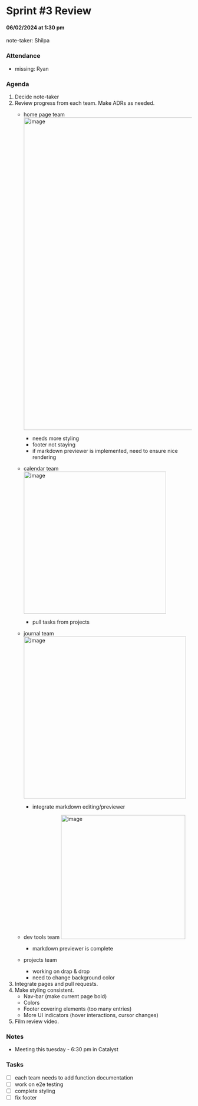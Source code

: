 # Sprint #3 Review
#### 06/02/2024 at 1:30 pm 
note-taker: Shilpa
### Attendance
- missing: Ryan

### Agenda
1. Decide note-taker
2. Review progress from each team. Make ADRs as needed.
   - home page team
     <img width="849" alt="image" src="https://github.com/cse110-sp24-group11/cse110-sp24-group11/assets/103155665/7d3ec6d2-ffd4-4371-93a5-a597c715665b">

     - needs more styling
     - footer not staying
     - if markdown previewer is implemented, need to ensure nice rendering
   - calendar team
     <img width="386" alt="image" src="https://github.com/cse110-sp24-group11/cse110-sp24-group11/assets/103155665/528f38f1-ce4e-4650-b5ab-7dbe56008fe3">

     - pull tasks from projects
   - journal team
     <img width="440" alt="image" src="https://github.com/cse110-sp24-group11/cse110-sp24-group11/assets/103155665/d0882095-b915-4b6b-bf36-0979216a61b8">

     - integrate markdown editing/previewer
   - dev tools team
     <img width="337" alt="image" src="https://github.com/cse110-sp24-group11/cse110-sp24-group11/assets/103155665/b5a6360a-43a1-4e55-b308-1ae451383703">

     - markdown previewer is complete
   - projects team
     - working on drap & drop
     - need to change background color
3. Integrate pages and pull requests.
4. Make styling consistent.
   - Nav-bar (make current page bold)
   - Colors
   - Footer covering elements (too many entries)
   - More UI indicators (hover interactions, cursor changes)
5. Film review video.

### Notes
- Meeting this tuesday - 6:30 pm in Catalyst

### Tasks
- [ ] each team needs to add function documentation
- [ ] work on e2e testing
- [ ] complete styling
- [ ] fix footer

